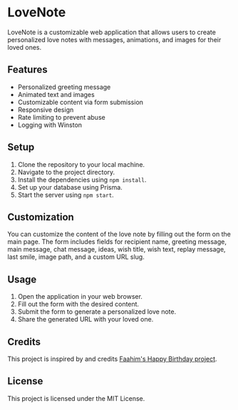 # LoveNote

LoveNote is a customizable web application that allows users to create personalized love notes with messages, animations, and images for their loved ones.

## Features

- Personalized greeting message
- Animated text and images
- Customizable content via form submission
- Responsive design
- Rate limiting to prevent abuse
- Logging with Winston

## Setup

1. Clone the repository to your local machine.
2. Navigate to the project directory.
3. Install the dependencies using `npm install`.
4. Set up your database using Prisma.
5. Start the server using `npm start`.

## Customization

You can customize the content of the love note by filling out the form on the main page. The form includes fields for recipient name, greeting message, main message, chat message, ideas, wish title, wish text, replay message, last smile, image path, and a custom URL slug.

## Usage

1. Open the application in your web browser.
2. Fill out the form with the desired content.
3. Submit the form to generate a personalized love note.
4. Share the generated URL with your loved one.

## Credits

This project is inspired by and credits [Faahim's Happy Birthday project](https://github.com/faahim/happy-birthday).

## License

This project is licensed under the MIT License.
